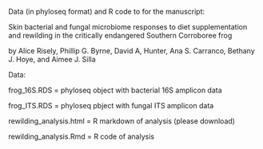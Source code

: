 Data (in phyloseq format) and R code to for the manuscript:

Skin bacterial and fungal microbiome responses to diet supplementation and rewilding in the critically endangered Southern Corroboree frog

by Alice Risely, Phillip G. Byrne, David A, Hunter, Ana S. Carranco, Bethany J. Hoye, and Aimee J. Silla

Data:

frog_16S.RDS = phyloseq object with bacterial 16S amplicon data

frog_ITS.RDS = phyloseq pbject with fungal ITS amplicon data

rewilding_analysis.html = R markdown of analysis (please download)

rewilding_analysis.Rmd = R code of analysis
